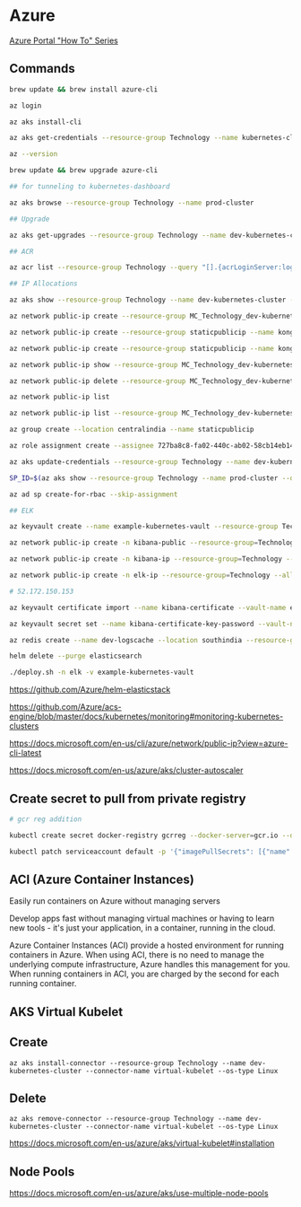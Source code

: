 # Azure

[Azure Portal "How To" Series](https://www.youtube.com/playlist?list=PLLasX02E8BPBKgXP4oflOL29TtqTzwhxR)

## Commands

```bash
brew update && brew install azure-cli

az login

az aks install-cli

az aks get-credentials --resource-group Technology --name kubernetes-cluster

az --version

brew update && brew upgrade azure-cli

## for tunneling to kubernetes-dashboard

az aks browse --resource-group Technology --name prod-cluster

## Upgrade

az aks get-upgrades --resource-group Technology --name dev-kubernetes-cluster --output table

## ACR

az acr list --resource-group Technology --query "[].{acrLoginServer:loginServer}" --output table

## IP Allocations

az aks show --resource-group Technology --name dev-kubernetes-cluster --query nodeResourceGroup -o tsv

az network public-ip create --resource-group MC_Technology_dev-kubernetes-cluster_southindia --name kafka1PublicIP --allocation-method static

az network public-ip create --resource-group staticpublicip --name kongPublicIP --allocation-method static

az network public-ip create --resource-group staticpublicip --name kongproxyPublicIP --allocation-method static --sku Standard

az network public-ip show --resource-group MC_Technology_dev-kubernetes-cluster_southindia --name kafkaPublicIP

az network public-ip delete --resource-group MC_Technology_dev-kubernetes-cluster_southindia --name testPublicIP

az network public-ip list

az network public-ip list --resource-group MC_Technology_dev-kubernetes-cluster_southindia

az group create --location centralindia --name staticpublicip

az role assignment create --assignee 727ba8c8-fa02-440c-ab02-58cb14eb1420 --role "Network Contributor" --scope /subscriptions/3809021a-75e6-4568-8445-2a37bfd143dd/resourceGroups/staticpublicip

az aks update-credentials --resource-group Technology --name dev-kubernetes-cluster --reset-service-principal --service-principal $SP_ID --client-secret $SP_SECRET

SP_ID=$(az aks show --resource-group Technology --name prod-cluster --query servicePrincipalProfile.clientId -o tsv)

az ad sp create-for-rbac --skip-assignment

## ELK

az keyvault create --name example-kubernetes-vault --resource-group Technology

az network public-ip create -n kibana-public --resource-group=Technology --allocation-method=static --dns-name=kibana-public

az network public-ip create -n kibana-ip --resource-group=Technology --allocation-method=static --dns-name=kibana.example.com

az network public-ip create -n elk-ip --resource-group=Technology --allocation-method=static

# 52.172.150.153

az keyvault certificate import --name kibana-certificate --vault-name example-kubernetes-vault -f ${DOMAIN}.pfx --tags domain=${DOMAIN}

az keyvault secret set --name kibana-certificate-key-password --vault-name example-kubernetes-vault

az redis create --name dev-logscache --location southindia --resource-group Technology --sku Standard --vm-size C1

helm delete --purge elasticsearch

./deploy.sh -n elk -v example-kubernetes-vault
```

<https://github.com/Azure/helm-elasticstack>

<https://github.com/Azure/acs-engine/blob/master/docs/kubernetes/monitoring#monitoring-kubernetes-clusters>

<https://docs.microsoft.com/en-us/cli/azure/network/public-ip?view=azure-cli-latest>

<https://docs.microsoft.com/en-us/azure/aks/cluster-autoscaler>

## Create secret to pull from private registry

```bash
# gcr reg addition

kubectl create secret docker-registry gcrreg --docker-server=gcr.io --docker-username=_json_key --docker-password="$(cat ~/json-key-file.json)" --docker-email=username@example.com -n smap

kubectl patch serviceaccount default -p '{"imagePullSecrets": [{"name": "gcrreg"}]}' -n smap
```

## ACI (Azure Container Instances)

Easily run containers on Azure without managing servers

Develop apps fast without managing virtual machines or having to learn new tools - it's just your application, in a container, running in the cloud.

Azure Container Instances (ACI) provide a hosted environment for running containers in Azure. When using ACI, there is no need to manage the underlying compute infrastructure, Azure handles this management for you. When running containers in ACI, you are charged by the second for each running container.

## AKS Virtual Kubelet

## Create

`az aks install-connector --resource-group Technology --name dev-kubernetes-cluster --connector-name virtual-kubelet --os-type Linux`

## Delete

`az aks remove-connector --resource-group Technology --name dev-kubernetes-cluster --connector-name virtual-kubelet --os-type Linux`

<https://docs.microsoft.com/en-us/azure/aks/virtual-kubelet#installation>

## Node Pools

<https://docs.microsoft.com/en-us/azure/aks/use-multiple-node-pools>
